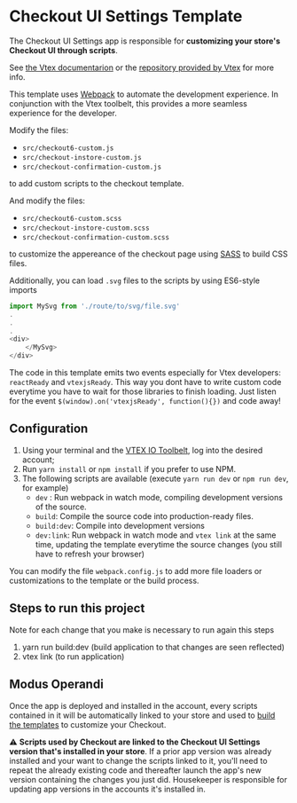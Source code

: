 # Checkout UI Settings Template

The Checkout UI Settings app is responsible for **customizing your store's Checkout UI through scripts**.

See [the Vtex documentarion](https://developers.vtex.com/vtex-developer-docs/docs/vtex-checkout-ui-settings) or the [repository provided by Vtex](https://github.com/vtex-apps/checkout-ui-settings) for more info.

This template uses [Webpack](https://webpack.js.org/) to automate the development experience. In conjunction with the Vtex toolbelt, this provides a more seamless
experience for the developer.

Modify the files:

- `src/checkout6-custom.js`
- `src/checkout-instore-custom.js`
- `src/checkout-confirmation-custom.js`

to add custom scripts to the checkout template.

And modify the files:

- `src/checkout6-custom.scss`
- `src/checkout-instore-custom.scss`
- `src/checkout-confirmation-custom.scss`

to customize the appereance of the checkout page using [SASS](https://sass-lang.com/documentation/syntax) to build CSS files.

Additionally, you can load `.svg` files to the scripts by using ES6-style imports
```javascript
import MySvg from './route/to/svg/file.svg'
.
.
.
<div>
	</MySvg>
</div>

```

The code in this template emits two events especially for Vtex developers: `reactReady` and `vtexjsReady`. This way you dont have to write custom code everytime you have to wait for those libraries to finish loading. Just listen for the event `$(window).on('vtexjsReady', function(){})` and code away!

## Configuration

1.  Using your terminal and the [VTEX IO Toolbelt](https://vtex.io/docs/recipes/development/vtex-io-cli-installment-and-command-reference), log into the desired account;
2. Run `yarn install` or `npm install` if you prefer to use NPM.
3. The following scripts are available (execute `yarn run dev` or `npm run dev`, for example)
    - `dev` : Run webpack in watch mode, compiling development versions of the source.
    - `build`: Compile the source code into production-ready files.
    - `build:dev`: Compile into development versions
    - `dev:link`: Run webpack in watch mode and `vtex link` at the same time, updating the template everytime the source changes (you still have to refresh your browser)

You can modify the file `webpack.config.js` to add more file loaders or customizations to the template or the build process.

## Steps to run this project

Note for each change that you make is necessary to run again this steps 
1.  yarn run build:dev (build application to that changes are seen reflected)
2.  vtex link (to run application)

## Modus Operandi 

Once the app is deployed and installed in the account, every scripts contained in it will be automatically linked to your store and used to [build the templates](https://help.vtex.com/tutorial/configure-template-in-smartcheckout-update--ToTE5XB39t0SwtHgpgwSv?locale=en#configuring-templates-from-the-code-menu) to customize your Checkout.


:warning: **Scripts used by Checkout are linked to the Checkout UI Settings version that's installed in your store**. If a prior app version was already installed and your want to change the scripts linked to it, you'll need to repeat the already existing code and thereafter launch the app's new version containing the changes you just did. Housekeeper is responsible for updating app versions in the accounts it's installed in.
